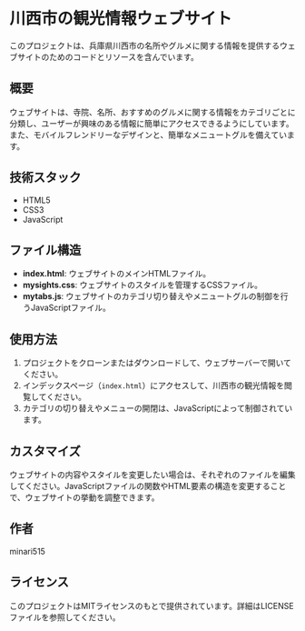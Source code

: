 # 川西市の観光情報ウェブサイト

このプロジェクトは、兵庫県川西市の名所やグルメに関する情報を提供するウェブサイトのためのコードとリソースを含んでいます。

## 概要

ウェブサイトは、寺院、名所、おすすめのグルメに関する情報をカテゴリごとに分類し、ユーザーが興味のある情報に簡単にアクセスできるようにしています。また、モバイルフレンドリーなデザインと、簡単なメニュートグルを備えています。

## 技術スタック

- HTML5
- CSS3
- JavaScript

## ファイル構造

- **index.html**: ウェブサイトのメインHTMLファイル。
- **mysights.css**: ウェブサイトのスタイルを管理するCSSファイル。
- **mytabs.js**: ウェブサイトのカテゴリ切り替えやメニュートグルの制御を行うJavaScriptファイル。

## 使用方法

1. プロジェクトをクローンまたはダウンロードして、ウェブサーバーで開いてください。
2. インデックスページ（`index.html`）にアクセスして、川西市の観光情報を閲覧してください。
3. カテゴリの切り替えやメニューの開閉は、JavaScriptによって制御されています。

## カスタマイズ

ウェブサイトの内容やスタイルを変更したい場合は、それぞれのファイルを編集してください。JavaScriptファイルの関数やHTML要素の構造を変更することで、ウェブサイトの挙動を調整できます。

## 作者

minari515

## ライセンス

このプロジェクトはMITライセンスのもとで提供されています。詳細はLICENSEファイルを参照してください。
